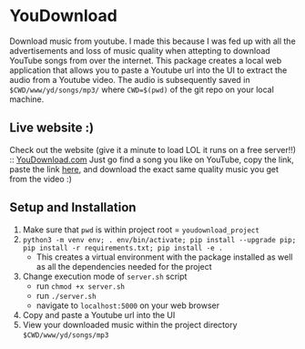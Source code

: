 # YouDownload

Download music from youtube. I made this because I was fed up with all the advertisements and loss of music quality when attepting to download YouTube songs from over the internet. This package creates a local web application that allows you to paste a Youtube url into the UI to extract the audio from a Youtube video.  The audio is subsequently saved in `$CWD/www/yd/songs/mp3/` where `CWD=$(pwd)` of the git repo on your local machine.

## Live website :)
Check out the website (give it a minute to load LOL it runs on a free server!!) :: [YouDownload.com](https://playlist-projectv0.herokuapp.com)
Just go find a song you like on YouTube, copy the link, paste the link [here](https://playlist-projectv0.herokuapp.com), and download the exact same quality music you get from the video :)

## Setup and Installation
1. Make sure that `pwd` is within project root = `youdownload_project`
2. `python3 -m venv env; . env/bin/activate; pip install --upgrade pip; pip install -r requirements.txt; pip install -e .`
	 - This creates a virtual environment with the package installed as well as all the dependencies needed for the project
3. Change execution mode of `server.sh` script
    - run `chmod +x server.sh`
    - run `./server.sh`
    - navigate to `localhost:5000` on your web browser
4. Copy and paste a Youtube url into the UI
5. View your downloaded music within the project directory `$CWD/www/yd/songs/mp3`

